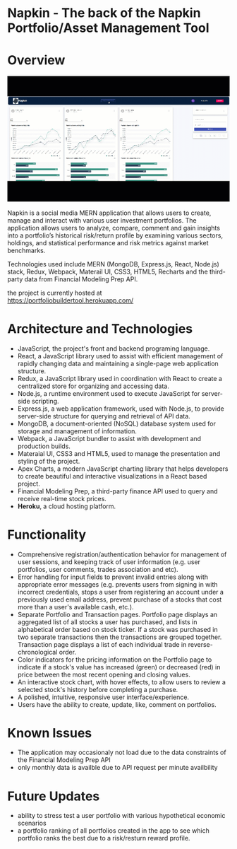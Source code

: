 # Napkin - The back of the Napkin Portfolio/Asset Management Tool



# Overview


![projectImage](./src/images/napkin.gif)

Napkin is a social media MERN application that allows users to create, manage and interact with various user investment portfolios. The application allows users to analyze, compare, comment and gain insights into a portfolio’s historical risk/return profile by examining various sectors, holdings, and statistical performance and risk metrics against market benchmarks.

Technologies used include MERN (MongoDB, Express.js, React, Node.js) stack, Redux, Webpack, Materail UI, CSS3, HTML5, Recharts and the third-party data from Financial Modeling Prep API. 

the project is currently hosted at https://portfoliobuildertool.herokuapp.com/

# Architecture and Technologies
* JavaScript, the project's front and backend programing language.
* React, a JavaScript library used to assist with efficient management of rapidly changing data and maintaining a single-page web application structure.
* Redux, a JavaScript library used in coordination with React to create a centralized store for organizing and accessing data.
* Node.js, a runtime environment used to execute JavaScript for server-side scripting.
* Express.js, a web application framework, used with Node.js, to provide server-side structure for querying and retrieval of API data.
* MongoDB, a document-oriented (NoSQL) database system used for storage and management of information.
* Webpack, a JavaScript bundler to assist with development and production builds.
* Materaial UI, CSS3 and HTML5, used to manage the presentation and styling of the project.
* Apex Charts, a modern JavaScript charting library that helps developers to create beautiful and interactive visualizations in a React based project.
* Financial Modeling Prep, a third-party finance API used to query and receive real-time stock prices.
* __Heroku__, a cloud hosting platform.

# Functionality
* Comprehensive registration/authentication behavior for management of user sessions, and keeping track of user information (e.g. user portfolios, user comments, trades association and etc).
* Error handling for input fields to prevent invalid entries along with appropriate error messages (e.g. prevents users from signing in with incorrect credentials, stops a user from registering an account under a previously used email address, prevent purchase of a stocks that cost more than a user's available cash, etc.).
* Separate Portfolio and Transaction pages. Portfolio page displays an aggregated list of all stocks a user has purchased, and lists in alphabetical order based on stock ticker. If a stock was purchased in two separate transactions then the transactions are grouped together. Transaction page displays a list of each individual trade in reverse-chronological order.
* Color indicators for the pricing information on the Portfolio page to indicate if a stock's value has increased (green) or decreased (red) in price between the most recent opening and closing values.
* An interactive stock chart, with hover effects, to allow users to review a selected stock's history before completing a purchase.
* A polished, intuitive, responsive user interface/experience.
* Users have the ability to create, update, like, comment on portfolios.  
# Known Issues
* The application may occasionaly not load due to the data constraints of the Financial Modeling Prep API
* only monthly data is availble due to API request per minute availbility
# Future Updates
* ability to stress test a user portfolio with various hypothetical economic scenarios
* a portfolio ranking of all portfolios created in the app to see which portfolio ranks the best due to a risk/resturn reward profile.

 
